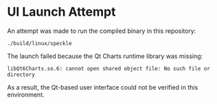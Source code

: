 # UI Launch Attempt

An attempt was made to run the compiled binary in this repository:

```
./build/linux/speckle
```

The launch failed because the Qt Charts runtime library was missing:

```
libQt6Charts.so.6: cannot open shared object file: No such file or directory
```

As a result, the Qt-based user interface could not be verified in this environment.

